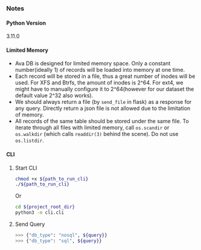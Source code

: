 ### Notes

#### Python Version

3.11.0

#### Limited Memory

- Ava DB is designed for limited memory space. Only a constant number(ideally 1) of records will be loaded into memory at one time.
- Each record will be stored in a file, thus a great number of inodes will be used. For XFS and Btrfs, the amount of inodes is 2^64. For ext4, we might have to manually configure it to 2^64(however
  for our dataset the default value 2^32 also works).
- We should always return a file (by `send_file` in flask) as a response for any query. Directly return a json file is not allowed due to the limitation of memory.
- All records of the same table should be stored under the same file. To iterate through all files with limited memory, call `os.scandir` or `os.walkdir` (which calls `readdir(3)` behind the scene).
  Do not use `os.listdir`.

#### CLI

1. Start CLI
    ```bash
    chmod +x ${path_to_run_cli}
    ./${path_to_run_cli}
    ```
    Or
    ```bash
    cd ${project_root_dir}
    python3 -m cli.cli
    ```

2. Send Query

    ```bash
    >>> {"db_type": "nosql", ${query}}
    >>> {"db_type": "sql", ${query}}
    ```
   
